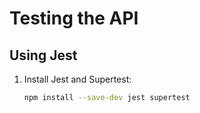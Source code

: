 # Testing the API

## Using Jest
1. Install Jest and Supertest:
   ```bash
   npm install --save-dev jest supertest